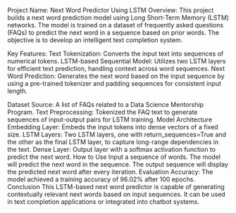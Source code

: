 Project Name: Next Word Predictor Using LSTM
Overview:
This project builds a next word prediction model using Long Short-Term Memory (LSTM) networks. The model is trained on a dataset of frequently asked questions (FAQs) to predict the next word in a sequence based on prior words. The objective is to develop an intelligent text completion system.

Key Features:
Text Tokenization: Converts the input text into sequences of numerical tokens.
LSTM-based Sequential Model: Utilizes two LSTM layers for efficient text prediction, handling context across word sequences.
Next Word Prediction: Generates the next word based on the input sequence by using a pre-trained tokenizer and padding sequences for consistent input length.


Dataset
Source: A list of FAQs related to a Data Science Mentorship Program.
Text Preprocessing: Tokenized the FAQ text to generate sequences of input-output pairs for LSTM training.
Model Architecture
Embedding Layer: Embeds the input tokens into dense vectors of a fixed size.
LSTM Layers: Two LSTM layers, one with return_sequences=True and the other as the final LSTM layer, to capture long-range dependencies in the text.
Dense Layer: Output layer with a softmax activation function to predict the next word.
How to Use
Input a sequence of words.
The model will predict the next word in the sequence.
The output sequence will display the predicted next word after every iteration.
Evaluation
Accuracy: The model achieved a training accuracy of 96.02% after 100 epochs.
Conclusion
This LSTM-based next word predictor is capable of generating contextually relevant next words based on input sequences. It can be used in text completion applications or integrated into chatbot systems.
